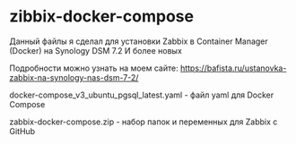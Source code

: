 # zibbix-docker-compose

Данный файлы я сделал для установки Zabbix в Container Manager (Docker) на Synology DSM 7.2 И более новых

Подробности можно узнать на моем сайте:
https://bafista.ru/ustanovka-zabbix-na-synology-nas-dsm-7-2/

docker-compose_v3_ubuntu_pgsql_latest.yaml - файл yaml для Docker Compose

zabbix-docker-compose.zip - набор папок и переменных для Zabbix с GitHub

